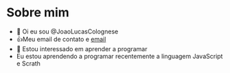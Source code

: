  # Sobre mim

- 👋 Oi eu sou @JoaoLucasColognese
- :+1:Meu email de contato e [email](joão.colognese@escola.pr.gov.br)
- 👀 Estou interessado em aprender a programar
-  Eu estou aprendendo a programar recentemente a linguagem JavaScript e Scrath



